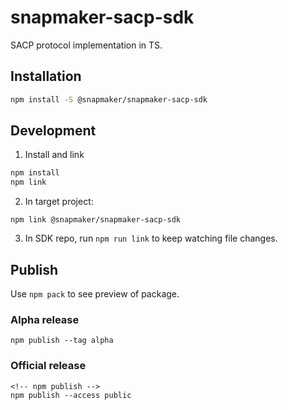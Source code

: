 # snapmaker-sacp-sdk

SACP protocol implementation in TS.

## Installation

```bash
npm install -S @snapmaker/snapmaker-sacp-sdk
```

## Development

1) Install and link

```bash
npm install
npm link
```

2) In target project:

```
npm link @snapmaker/snapmaker-sacp-sdk
```

3) In SDK repo, run `npm run link` to keep watching file changes.


## Publish

Use `npm pack` to see preview of package.

### Alpha release

```
npm publish --tag alpha
```

### Official release

```
<!-- npm publish -->
npm publish --access public
```

